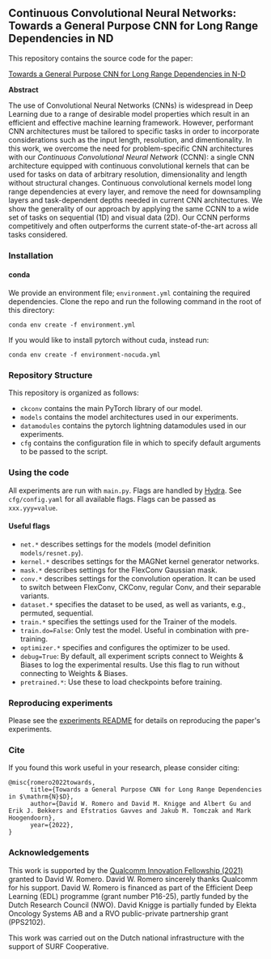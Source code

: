 ## Continuous Convolutional Neural Networks: Towards a General Purpose CNN for Long Range Dependencies in $\mathrm{N}$D
This repository contains the source code for the paper:

[Towards a General Purpose CNN for Long Range Dependencies in N-D]() 

**Abstract**

The use of Convolutional Neural Networks (CNNs) is widespread in Deep Learning due to a range of desirable model properties which 
result in an efficient and effective machine learning framework. However, performant CNN architectures must be tailored to specific
tasks in order to incorporate considerations such as the input length, resolution, and dimentionality. In this work, we overcome 
the need for problem-specific CNN architectures with our *Continuous Convolutional Neural Network* (CCNN): a single CNN architecture 
equipped with continuous convolutional kernels that can be used for tasks on data of arbitrary resolution, dimensionality and length
without structural changes. Continuous convolutional kernels model long range dependencies at every layer, and remove the need for
downsampling layers and task-dependent depths needed in current CNN architectures. We show the generality of our approach by applying
the same CCNN to a wide set of tasks on sequential (1$\mathrm{D}$) and visual data (2$\mathrm{D}$). Our CCNN performs competitively
and often outperforms the current state-of-the-art across all tasks considered.

### Installation

#### conda
We provide an environment file; ``environment.yml`` containing the required dependencies. Clone the repo and run the following command in the root of this directory:
```
conda env create -f environment.yml
```
If you would like to install pytorch without cuda, instead run:
```
conda env create -f environment-nocuda.yml
```

### Repository Structure
This repository is organized as follows:
- ``ckconv`` contains the main PyTorch library of our model.
- ``models`` contains the model architectures used in our experiments.
- ``datamodules`` contains the pytorch lightning datamodules used in our experiments.
- ``cfg`` contains the configuration file in which to specify default arguments to be passed to the script.

### Using the code

All experiments are run with `main.py`. Flags are handled by [Hydra](https://hydra.cc/docs/intro).
See `cfg/config.yaml` for all available flags. Flags can be passed as `xxx.yyy=value`.

#### Useful flags

- `net.*` describes settings for the models (model definition `models/resnet.py`).
- `kernel.*` describes settings for the MAGNet kernel generator networks.
- `mask.*` describes settings for the FlexConv Gaussian mask.
- `conv.*` describes settings for the convolution operation. It can be used to switch between FlexConv, CKConv, regular Conv, and their separable variants.
- `dataset.*` specifies the dataset to be used, as well as variants, e.g., permuted, sequential.
- `train.*` specifies the settings used for the Trainer of the models.
- `train.do=False`: Only test the model. Useful in combination with pre-training.
- `optimizer.*` specifies and configures the optimizer to be used.
- `debug=True`: By default, all experiment scripts connect to Weights & Biases to log the experimental results. Use this flag to run without connecting to Weights & Biases.
- `pretrained.*`: Use these to load checkpoints before training.

### Reproducing experiments
Please see the [experiments README](/experiments/README.md) for details on reproducing the paper's experiments.

### Cite
If you found this work useful in your research, please consider citing:

```
@misc{romero2022towards,
      title={Towards a General Purpose CNN for Long Range Dependencies in $\mathrm{N}$D}, 
      author={David W. Romero and David M. Knigge and Albert Gu and Erik J. Bekkers and Efstratios Gavves and Jakub M. Tomczak and Mark Hoogendoorn},
      year={2022},
}
```

### Acknowledgements

This work is supported by the [Qualcomm Innovation Fellowship (2021)](https://www.qualcomm.com/research/research/university-relations/innovation-fellowship/2021-europe) 
granted to David W. Romero. David W. Romero sincerely thanks Qualcomm for his support. David W. Romero is financed as part of the
Efficient Deep Learning (EDL) programme (grant number P16-25), partly funded by the Dutch Research Council (NWO). David Knigge is 
partially funded by Elekta Oncology Systems AB and a RVO public-private partnership grant (PPS2102).

This work was carried out on the Dutch national infrastructure with the support of SURF Cooperative.